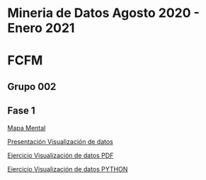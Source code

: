 # Mineria de Datos Agosto 2020 - Enero 2021

# FCFM

## Grupo 002
## Fase 1 

[Mapa Mental](https://github.com/PilarAbigailMendozaAlvarez/Mineria-de-Datos-Agosto-2020---Enero-2021/blob/master/MapaMental_1_1815973.pdf)

[Presentación Visualización de datos](https://github.com/PilarAbigailMendozaAlvarez/Mineria-de-Datos-Agosto-2020---Enero-2021/blob/master/Presentacion_Visualizacion%20de%20datos_002.pdf)

[Ejercicio Visualización de datos PDF](https://github.com/PilarAbigailMendozaAlvarez/Mineria-de-Datos-Agosto-2020---Enero-2021/blob/master/Ejemplo_Visualizaci%C3%B3n%20de%20datos_002.pdf)

[Ejercicio Visualización de datos PYTHON](https://github.com/PilarAbigailMendozaAlvarez/Mineria-de-Datos-Agosto-2020---Enero-2021/blob/master/Ejercicio_Visualizacion%20de%20datos_002)
